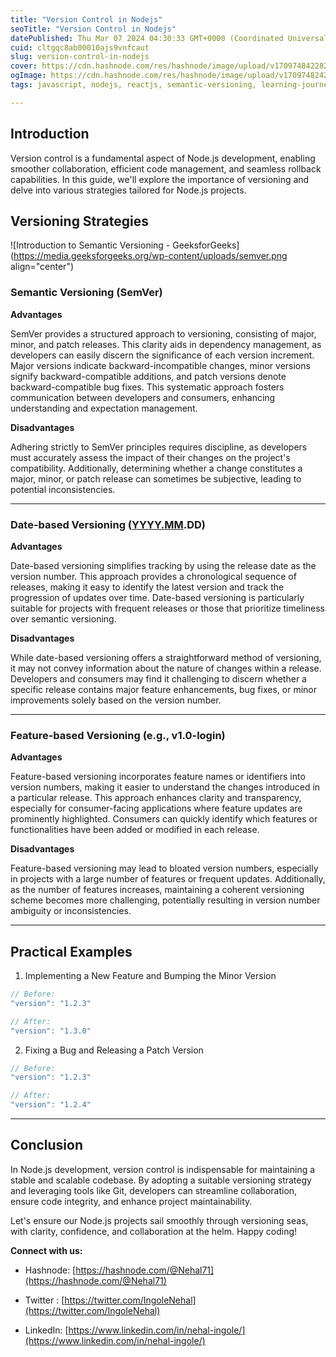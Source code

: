 ```yaml
---
title: "Version Control in Nodejs"
seoTitle: "Version Control in Nodejs"
datePublished: Thu Mar 07 2024 04:30:33 GMT+0000 (Coordinated Universal Time)
cuid: cltgqc8ab00010ajs9vnfcaut
slug: version-control-in-nodejs
cover: https://cdn.hashnode.com/res/hashnode/image/upload/v1709748422829/f940eab7-37d9-4588-9527-f5f8339e8be7.png
ogImage: https://cdn.hashnode.com/res/hashnode/image/upload/v1709748242773/8a356fa5-6333-478a-9a79-8fdf2131e630.png
tags: javascript, nodejs, reactjs, semantic-versioning, learning-journey, learn-in-public, date-based-versioning, feature-based-versioning

---
```


## Introduction

Version control is a fundamental aspect of Node.js development, enabling smoother collaboration, efficient code management, and seamless rollback capabilities. In this guide, we'll explore the importance of versioning and delve into various strategies tailored for Node.js projects.

## Versioning Strategies

![Introduction to Semantic Versioning - GeeksforGeeks](https://media.geeksforgeeks.org/wp-content/uploads/semver.png align="center")

### Semantic Versioning (SemVer)

**Advantages**

SemVer provides a structured approach to versioning, consisting of major, minor, and patch releases. This clarity aids in dependency management, as developers can easily discern the significance of each version increment. Major versions indicate backward-incompatible changes, minor versions signify backward-compatible additions, and patch versions denote backward-compatible bug fixes. This systematic approach fosters communication between developers and consumers, enhancing understanding and expectation management.

**Disadvantages**

Adhering strictly to SemVer principles requires discipline, as developers must accurately assess the impact of their changes on the project's compatibility. Additionally, determining whether a change constitutes a major, minor, or patch release can sometimes be subjective, leading to potential inconsistencies.

---

### Date-based Versioning ([YYYY.MM](http://YYYY.MM).DD)

**Advantages**

Date-based versioning simplifies tracking by using the release date as the version number. This approach provides a chronological sequence of releases, making it easy to identify the latest version and track the progression of updates over time. Date-based versioning is particularly suitable for projects with frequent releases or those that prioritize timeliness over semantic versioning.

**Disadvantages**

While date-based versioning offers a straightforward method of versioning, it may not convey information about the nature of changes within a release. Developers and consumers may find it challenging to discern whether a specific release contains major feature enhancements, bug fixes, or minor improvements solely based on the version number.

---

### Feature-based Versioning (e.g., v1.0-login)

**Advantages**

Feature-based versioning incorporates feature names or identifiers into version numbers, making it easier to understand the changes introduced in a particular release. This approach enhances clarity and transparency, especially for consumer-facing applications where feature updates are prominently highlighted. Consumers can quickly identify which features or functionalities have been added or modified in each release.

**Disadvantages**

Feature-based versioning may lead to bloated version numbers, especially in projects with a large number of features or frequent updates. Additionally, as the number of features increases, maintaining a coherent versioning scheme becomes more challenging, potentially resulting in version number ambiguity or inconsistencies.

---

## Practical Examples

1. Implementing a New Feature and Bumping the Minor Version
    

```javascript
// Before:
"version": "1.2.3"

// After:
"version": "1.3.0"
```

2. Fixing a Bug and Releasing a Patch Version
    

```javascript
// Before:
"version": "1.2.3"

// After:
"version": "1.2.4"
```

---

## Conclusion

In Node.js development, version control is indispensable for maintaining a stable and scalable codebase. By adopting a suitable versioning strategy and leveraging tools like Git, developers can streamline collaboration, ensure code integrity, and enhance project maintainability.

Let's ensure our Node.js projects sail smoothly through versioning seas, with clarity, confidence, and collaboration at the helm. Happy coding!

**Connect with us:**

* Hashnode: [https://hashnode.com/@Nehal71](https://hashnode.com/@Nehal71)
    
* Twitter : [https://twitter.com/IngoleNehal](https://twitter.com/IngoleNehal)
    
* LinkedIn: [https://www.linkedin.com/in/nehal-ingole/](https://www.linkedin.com/in/nehal-ingole/)